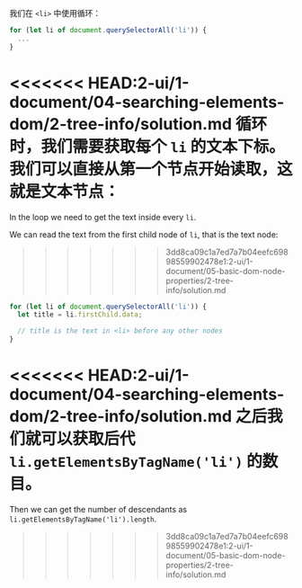 我们在 `<li>` 中使用循环：

```js
for (let li of document.querySelectorAll('li')) {
  ...
}
```

<<<<<<< HEAD:2-ui/1-document/04-searching-elements-dom/2-tree-info/solution.md
循环时，我们需要获取每个 `li` 的文本下标。我们可以直接从第一个节点开始读取，这就是文本节点：
=======
In the loop we need to get the text inside every `li`.

We can read the text from the first child node of `li`, that is the text node:
>>>>>>> 3dd8ca09c1a7ed7a7b04eefc69898559902478e1:2-ui/1-document/05-basic-dom-node-properties/2-tree-info/solution.md

```js
for (let li of document.querySelectorAll('li')) {
  let title = li.firstChild.data;

  // title is the text in <li> before any other nodes
}
```

<<<<<<< HEAD:2-ui/1-document/04-searching-elements-dom/2-tree-info/solution.md
之后我们就可以获取后代 `li.getElementsByTagName('li')` 的数目。
=======
Then we can get the number of descendants as `li.getElementsByTagName('li').length`.
>>>>>>> 3dd8ca09c1a7ed7a7b04eefc69898559902478e1:2-ui/1-document/05-basic-dom-node-properties/2-tree-info/solution.md
